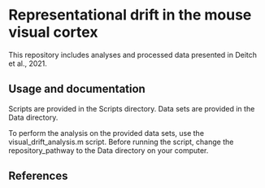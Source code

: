 #  Representational drift in the mouse visual cortex
This repository includes analyses and processed data presented in Deitch et al., 2021.

## Usage and documentation
Scripts are provided in the Scripts directory. Data sets are provided in the Data directory.

To perform the analysis on the provided data sets, use the visual_drift_analysis.m script.
Before running the script, change the repository_pathway to the Data directory on your computer.

## References
